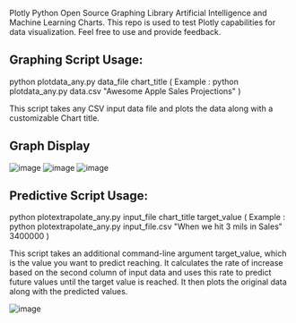 Plotly Python Open Source Graphing Library Artificial Intelligence and Machine Learning Charts. 
This repo is used to test Plotly capabilities for data visualization. Feel free to use and provide feedback.

## Graphing Script Usage: 
python plotdata_any.py data_file chart_title 
 ( Example : python plotdata_any.py data.csv "Awesome Apple Sales Projections" ) 

This script takes any CSV input data file and plots the data along with a customizable Chart title.  

## Graph Display 


![image](https://github.com/ewpHumanTech/AI-playground/assets/170042205/1b468aab-4fec-40ed-a53b-6a033a1c309b)
![image](https://github.com/ewpHumanTech/AI-playground/assets/170042205/3ec186f0-8c69-46d5-9044-3bfe7d8c5f6b)
![image](https://github.com/ewpHumanTech/AI-playground/assets/170042205/005ea0f3-4363-40d6-8e39-37c2743182d7)

## Predictive Script Usage:
python plotextrapolate_any.py input_file chart_title target_value
( Example : python plotextrapolate_any.py input_file.csv "When we hit 3 mils in Sales" 3400000 )

This script takes an additional command-line argument target_value, which is the value you want to predict reaching. It calculates the rate of increase based on the second column of input data and uses this rate to predict future values until the target value is reached. It then plots the original data along with the predicted values.

![image](https://github.com/ewpHumanTech/AI-playground/assets/170042205/3e315f60-737d-4f6f-954b-0da26b6136e8)

